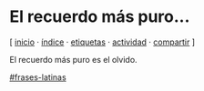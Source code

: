 # El recuerdo más puro...
[ [inicio](https://github.com/jucardus/jucardus.github.io/blob/main/index.md) · [índice](https://github.com/jucardus/jucardus.github.io/blob/main/indice.md) · [etiquetas](https://github.com/jucardus/jucardus.github.io/blob/main/etiquetas.md) · [actividad](https://github.com/jucardus/jucardus.github.io/blob/main/actividad.md) · [compartir](https://x.com/intent/tweet?text=El+recuerdo+m%C3%A1s+puro...+%E2%80%94+Frases+latinas%0A%0A%E2%86%92+https%3A%2F%2Fgithub.com%2Fjucardus%2Fjucardus.github.io%2Fblob%2Fmain%2Fe%2Fl%2Fr%2Fel-recuerdo-mas-puro.md%0A%0A%23frases_latinas_jucardus) ]

El recuerdo más puro es el olvido.

[#frases-latinas](https://github.com/jucardus/jucardus.github.io/blob/main/f/r/frases-latinas.md)